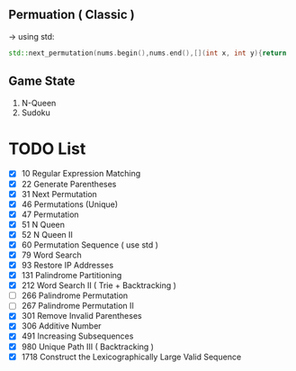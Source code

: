 ## Permuation ( Classic )

-> using std:
```cpp
std::next_permutation(nums.begin(),nums.end(),[](int x, int y){return  x<=y ; });
```

## Game State
1. N-Queen   
2. Sudoku   


# TODO List
- [x] 10   Regular Expression Matching
- [x] 22   Generate Parentheses
- [x] 31   Next Permutation
- [x] 46   Permutations (Unique)
- [x] 47   Permutation
- [x] 51   N Queen
- [x] 52   N Queen II
- [x] 60   Permutation Sequence ( use std )
- [x] 79   Word Search
- [x] 93   Restore IP Addresses 
- [x] 131  Palindrome Partitioning
- [x] 212  Word Search II ( Trie + Backtracking )
- [ ] 266  Palindrome Permutation 
- [ ] 267  Palindrome Permutation II
- [x] 301  Remove Invalid Parentheses
- [x] 306  Additive Number
- [x] 491  Increasing Subsequences
- [x] 980  Unique Path III ( Backtracking )
- [x] 1718 Construct the Lexicographically Large Valid Sequence